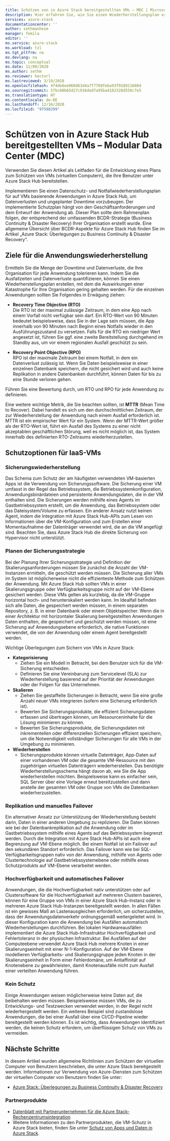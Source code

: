 ```yaml
---
title: Schützen von in Azure Stack bereitgestellten VMs – MDC | Microsoft-Dokumentation
description: Hier erfahren Sie, wie Sie einen Wiederherstellungsplan erstellen, um in Azure Stack bereitgestellte VMs für ein Modular Data Center (MDC) vor Datenverlust und ungeplanten Downtimes zu schützen.
services: azure-stack
documentationcenter: ''
author: sethmanheim
manager: femila
editor: ''
ms.service: azure-stack
ms.workload: tzl
ms.tgt_pltfrm: na
ms.devlang: na
ms.topic: conceptual
ms.date: 11/09/2020
ms.author: sethm
ms.reviewer: hectorl
ms.lastreviewed: 3/19/2018
ms.openlocfilehash: 4f4de6ee060d63d4a7f7769feba93f918911608d
ms.sourcegitcommit: 5fbc60b65d27c916ded7a95ba4102328d550c7e5
ms.translationtype: HT
ms.contentlocale: de-DE
ms.lasthandoff: 12/16/2020
ms.locfileid: "97598299"
---
```

# <a name="protect-vms-deployed-on-azure-stack-hub---modular-data-center-mdc"></a>Schützen von in Azure Stack Hub bereitgestellten VMs – Modular Data Center (MDC)

Verwenden Sie diesen Artikel als Leitfaden für die Entwicklung eines Plans zum Schützen von VMs (virtuellen Computern), die Ihre Benutzer unter Azure Stack Hub bereitstellen.

Implementieren Sie einen Datenschutz- und Notfallwiederherstellungsplan für auf VMs basierende Anwendungen in Azure Stack Hub, um Datenverlusten und ungeplanter Downtime vorzubeugen. Der implementierte Schutzplan hängt von den Geschäftsanforderungen und dem Entwurf der Anwendung ab. Dieser Plan sollte dem Rahmenplan folgen, der entsprechend der umfassenden BCDR-Strategie (Business Continuity & Disaster Recovery) Ihrer Organisation erstellt wurde. Eine allgemeine Übersicht über BCDR-Aspekte für Azure Stack Hub finden Sie im Artikel „Azure Stack: Überlegungen zu Business Continuity & Disaster Recovery“.

## <a name="application-recovery-objectives"></a>Ziele für die Anwendungswiederherstellung

Ermitteln Sie die Menge der Downtime und Datenverluste, die Ihre Organisation für jede Anwendung tolerieren kann. Indem Sie die Ausfallzeiten und Datenverluste quantifizieren, können Sie einen Wiederherstellungsplan erstellen, mit dem die Auswirkungen einer Katastrophe für Ihre Organisation gering gehalten werden. Für die einzelnen Anwendungen sollten Sie Folgendes in Erwägung ziehen:

- **Recovery Time Objective (RTO)** \
    Die RTO ist der maximal zulässige Zeitraum, in dem eine App nach einem Vorfall nicht verfügbar sein darf. Ein RTO-Wert von 90 Minuten bedeutet beispielsweise, dass Sie in der Lage sein müssen, die App innerhalb von 90 Minuten nach Beginn eines Notfalls wieder in den Ausführungszustand zu versetzen. Falls für die RTO ein niedriger Wert angesetzt ist, führen Sie ggf. eine zweite Bereitstellung durchgehend im Standby aus, um vor einem regionalen Ausfall geschützt zu sein.

- **Recovery Point Objective (RPO)** \
    RPO ist der maximale Zeitraum bei einem Notfall, in dem ein Datenverlust zulässig ist. Wenn Sie Daten beispielsweise in einer einzelnen Datenbank speichern, die nicht gesichert wird und auch keine Replikation in andere Datenbanken durchführt, können Daten für bis zu eine Stunde verloren gehen.

Führen Sie eine Bewertung durch, um RTO und RPO für jede Anwendung zu definieren.

Eine weitere wichtige Metrik, die Sie beachten sollten, ist **MTTR** (Mean Time to Recover). Dabei handelt es sich um den durchschnittlichen Zeitraum, der zur Wiederherstellung der Anwendung nach einem Ausfall erforderlich ist. MTTR ist ein empirischer Wert für ein System. Wenn der MTTR-Wert größer als der RTO-Wert ist, führt ein Ausfall des Systems zu einer nicht akzeptablen geschäftlichen Störung, weil es nicht möglich ist, das System innerhalb des definierten RTO-Zeitraums wiederherzustellen.

## <a name="protection-options-for-iaas-vms"></a>Schutzoptionen für IaaS-VMs

### <a name="backup-restore"></a>Sicherungswiederherstellung

Das Schema zum Schutz der am häufigsten verwendeten VM-basierten Apps ist die Verwendung von Sicherungssoftware. Die Sicherung einer VM umfasst in der Regel das Betriebssystem, die Betriebssystemkonfiguration, Anwendungsbinärdateien und persistente Anwendungsdaten, die in der VM enthalten sind. Die Sicherungen werden mithilfe eines Agents im Gastbetriebssystem erstellt, um die Anwendung, das Betriebssystem oder das Dateisystem/Volume zu erfassen. Ein anderer Ansatz nutzt keinen Agent, indem die Integration mit Azure Stack Hub-APIs zum Lesen von Informationen über die VM-Konfiguration und zum Erstellen einer Momentaufnahme der Datenträger verwendet wird, die an die VM angefügt sind. Beachten Sie, dass Azure Stack Hub die direkte Sicherung von Hypervisor nicht unterstützt.

### <a name="planning-your-backup-strategy"></a>Planen der Sicherungsstrategie

Bei der Planung Ihrer Sicherungsstrategie und Definition der Skalierungsanforderungen müssen Sie zunächst die Anzahl der VM-Instanzen ermitteln, die geschützt werden müssen. Die Sicherung aller VMs im System ist möglicherweise nicht die effizienteste Methode zum Schützen der Anwendung. Mit Azure Stack Hub sollten VMs in einer Skalierungsgruppe oder Verfügbarkeitsgruppe nicht auf der VM-Ebene gesichert werden. Diese VMs gelten als kurzlebig, da die VM-Gruppe horizontal hoch- und herunterskaliert werden kann. Im Idealfall befinden sich alle Daten, die gespeichert werden müssen, in einem separaten Repository, z. B. in einer Datenbank oder einem Objektspeicher. Wenn die in einer Architektur mit horizontaler Skalierung bereitgestellten Anwendungen Daten enthalten, die gespeichert und geschützt werden müssen, ist eine Sicherung auf Anwendungsebene erforderlich, die native Funktionen verwendet, die von der Anwendung oder einem Agent bereitgestellt werden.

Wichtige Überlegungen zum Sichern von VMs in Azure Stack:

- **Kategorisierung**
  - Ziehen Sie ein Modell in Betracht, bei dem Benutzer sich für die VM-Sicherung entscheiden.
  - Definieren Sie eine Vereinbarung zum Servicelevel (SLA) zur Wiederherstellung basierend auf der Priorität der Anwendungen oder der Folgen für das Unternehmen.
- **Skalieren**
  - Ziehen Sie gestaffelte Sicherungen in Betracht, wenn Sie eine große Anzahl neuer VMs integrieren (sofern eine Sicherung erforderlich ist).
  - Bewerten Sie Sicherungsprodukte, die effizient Sicherungsdaten erfassen und übertragen können, um Ressourceninhalte für die Lösung minimieren zu können.
  - Bewerten Sie Sicherungsprodukte, die Sicherungsdaten mit inkrementellen oder differenziellen Sicherungen effizient speichern, um die Notwendigkeit vollständiger Sicherungen für alle VMs in der Umgebung zu minimieren.
- **Wiederherstellen**
  - Sicherungsprodukte können virtuelle Datenträger, App-Daten auf einer vorhandenen VM oder die gesamte VM-Ressource mit den zugehörigen virtuellen Datenträgern wiederherstellen. Das benötigte Wiederherstellungsschema hängt davon ab, wie Sie die App wiederherstellen möchten. Beispielsweise kann es einfacher sein, SQL Server über eine Vorlage erneut bereitzustellen und dann anstelle der gesamten VM oder Gruppe von VMs die Datenbanken wiederherzustellen.

### <a name="replicationmanual-failover"></a>Replikation und manuelles Failover

Ein alternativer Ansatz zur Unterstützung der Wiederherstellung besteht darin, Daten in einer anderen Umgebung zu replizieren. Die Daten können wie bei der Datenbankreplikation auf die Anwendung oder im Gastbetriebssystem mithilfe eines Agents auf das Betriebssystem begrenzt werden. Durch die Integration mit Azure Stack Hub-APIs ist auch eine Begrenzung auf VM-Ebene möglich. Bei einem Notfall ist ein Failover auf den sekundären Standort erforderlich. Das Failover kann wie bei SQL-Verfügbarkeitsgruppen nativ von der Anwendung, mithilfe von Agents oder Clustertechnologie auf Gastbetriebssystemebene oder mithilfe eines Schutzprodukts auf VM-Ebene verarbeitet werden.

### <a name="high-availabilityautomatic-failover"></a>Hochverfügbarkeit und automatisches Failover

Anwendungen, die die Hochverfügbarkeit nativ unterstützen oder auf Clustersoftware für die Hochverfügbarkeit auf mehreren Clustern basieren, können für eine Gruppe von VMs in einer Azure Stack Hub-Instanz oder in mehreren Azure Stack Hub-Instanzen bereitgestellt werden. In allen Fällen ist ein gewisses Maß an Lastenausgleichen erforderlich, um sicherzustellen, dass der Anwendungsdatenverkehr ordnungsgemäß weitergeleitet wird. In dieser Konfiguration kann die Anwendung bei Ausfällen automatisch Wiederherstellungen durchführen. Bei lokalen Hardwareausfällen implementiert die Azure Stack Hub-Infrastruktur Hochverfügbarkeit und Fehlertoleranz in der physischen Infrastruktur. Bei Ausfällen auf der Computeebene verwendet Azure Stack Hub mehrere Knoten in einer Skalierungseinheit mit einer N-1-Konfiguration. Auf der VM-Ebene modellieren Verfügbarkeits- und Skalierungsgruppe jeden Knoten in der Skalierungseinheit in Form einer Fehlerdomäne, um Antiaffinität auf Knotenebene zu gewährleisten, damit Knotenausfälle nicht zum Ausfall einer verteilten Anwendung führen.

### <a name="no-protection"></a>Kein Schutz

Einige Anwendungen weisen möglicherweise keine Daten auf, die beibehalten werden müssen. Beispielsweise müssen VMs, die zu Entwicklungs- und Testzwecken verwendet werden, in der Regel nicht wiederhergestellt werden. Ein weiteres Beispiel sind zustandslose Anwendungen, die bei einer Ausfall über eine CI/CD-Pipeline wieder bereitgestellt werden können. Es ist wichtig, dass Anwendungen identifiziert werden, die keinen Schutz erfordern, um überflüssigen Schutz von VMs zu vermeiden.

<!-- ## Recommended topologies

Important considerations for your Azure Stack deployment: -->

## <a name="next-steps"></a>Nächste Schritte

In diesem Artikel wurden allgemeine Richtlinien zum Schützen der virtuellen Computer von Benutzern beschrieben, die unter Azure Stack bereitgestellt werden. Informationen zur Verwendung von Azure-Diensten zum Schützen der virtuellen Computer von Benutzern finden Sie unter:

- [Azure Stack: Überlegungen zu Business Continuity & Disaster Recovery](https://aka.ms/azurestackbcdrconsiderationswp)

### <a name="partner-products"></a>Partnerprodukte

- [Datenblatt mit Partnerunternehmen für die Azure Stack-Rechenzentrumsintegration](https://aka.ms/azurestackbcdrpartners)
- Weitere Informationen zu den Partnerprodukten, die VM-Schutz in Azure Stack bieten, finden Sie unter [Schutz von Apps und Daten in Azure Stack](https://azure.microsoft.com/blog/protecting-applications-and-data-on-azure-stack/).
